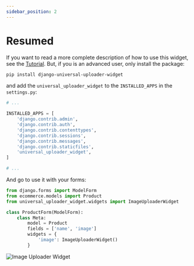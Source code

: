 ```yaml
---
sidebar_position: 2
---
```


# Resumed

If you want to read a more complete description of how to use this widget, see the [Tutorial](./tutorial.md). But, if you is an advanced user, only install the package:

```bash
pip install django-universal-uploader-widget
```

and add the `universal_uploader_widget` to the `INSTALLED_APPS` in the `settings.py`:

```python
# ...

INSTALLED_APPS = [
    'django.contrib.admin',
    'django.contrib.auth',
    'django.contrib.contenttypes',
    'django.contrib.sessions',
    'django.contrib.messages',
    'django.contrib.staticfiles',
    'universal_uploader_widget',
]

# ...
```

And go to use it with your forms:


```python
from django.forms import ModelForm
from ecommerce.models import Product
from universal_uploader_widget.widgets import ImageUploaderWidget

class ProductForm(ModelForm):
    class Meta:
        model = Product
        fields = ['name', 'image']
        widgets = {
            'image': ImageUploaderWidget()
        }
```

![Image Uploader Widget](/img/tutorials/form_demo.png)
